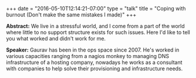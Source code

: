 +++
date = "2016-05-10T12:14:21-07:00"
type = "talk"
title = "Coping with burnout (Don't make the same mistakes I made)"
+++

**Abstract:**
We live in a stressful world, and I come from a part of the world where little to no support structure exists for such issues. Here I'd like to tell you what worked and didn't work for me.

**Speaker:**
Gaurav has been in the ops space since 2007. He's worked in various capacities ranging from a nagios monkey to managing DNS infrastructure of a hosting company, nowadays he works as a consultant with companies to help solve their provisioning and infrastructure needs.

